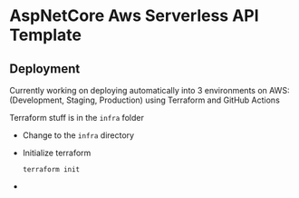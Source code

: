 # AspNetCore Aws Serverless API Template

## Deployment

Currently working on deploying automatically into 3 environments on AWS: (Development, Staging, Production) using Terraform and GitHub Actions

Terraform stuff is in the `infra` folder

- Change to the `infra` directory

- Initialize terraform

  `terraform init`

- 